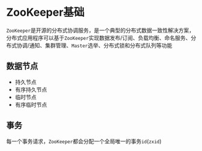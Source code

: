 # ZooKeeper基础

`ZooKeeper`是开源的分布式协调服务，是一个典型的分布式数据一致性解决方案，分布式应用程序可以基于`ZooKeeper`实现数据发布/订阅、负载均衡、命名服务、分布式协调/通知、集群管理、`Master`选举、分布式锁和分布式队列等功能

## 数据节点

* 持久节点
* 有序持久节点
* 临时节点
* 有序临时节点

## 事务

每一个事务请求，`ZooKeeper`都会分配一个全局唯一的事务`id`(`zxid`)
